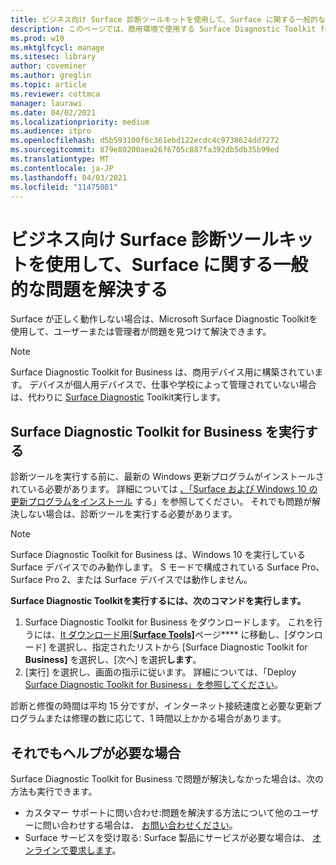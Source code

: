 ```yaml
---
title: ビジネス向け Surface 診断ツールキットを使用して、Surface に関する一般的な問題を解決する
description: このページでは、商用環境で使用する Surface Diagnostic Toolkit for Business の概要について説明します。
ms.prod: w10
ms.mktglfcycl: manage
ms.sitesec: library
author: coveminer
ms.author: greglin
ms.topic: article
ms.reviewer: cottmca
manager: laurawi
ms.date: 04/02/2021
ms.localizationpriority: medium
ms.audience: itpro
ms.openlocfilehash: d5b593100f6c361ebd122ecdc4c9738624dd7272
ms.sourcegitcommit: 879e80200aea26f6705c887fa392db5db35b99ed
ms.translationtype: MT
ms.contentlocale: ja-JP
ms.lasthandoff: 04/03/2021
ms.locfileid: "11475081"
---
```

# <a name="fix-common-surface-problems-using-the-surface-diagnostic-toolkit-for-business"></a>ビジネス向け Surface 診断ツールキットを使用して、Surface に関する一般的な問題を解決する

Surface が正しく動作しない場合は、Microsoft Surface Diagnostic Toolkitを使用して、ユーザーまたは管理者が問題を見つけて解決できます。

> [!NOTE]
> Surface Diagnostic Toolkit for Business は、商用デバイス用に構築されています。 デバイスが個人用デバイスで、仕事や学校によって管理されていない場合は、代わりに [Surface Diagnostic](https://support.microsoft.com/en-us/help/4037239/surface-fix-common-surface-problems-using-surface-diagnostic-toolkit) Toolkit実行します。

## <a name="run-the-surface-diagnostic-toolkit-for-business"></a>Surface Diagnostic Toolkit for Business を実行する

診断ツールを実行する前に、最新の Windows 更新プログラムがインストールされている必要があります。 詳細については [、「Surface および Windows 10 の更新プログラムをインストール](https://support.microsoft.com/en-us/help/4023505/surface-install-surface-and-windows-updates) する」を参照してください。 それでも問題が解決しない場合は、診断ツールを実行する必要があります。

> [!NOTE]
> Surface Diagnostic Toolkit for Business は、Windows 10 を実行している Surface デバイスでのみ動作します。 S モードで構成されている Surface Pro、Surface Pro 2、または Surface デバイスでは動作しません。

**Surface Diagnostic Toolkitを実行するには、次のコマンドを実行します。**

1. Surface Diagnostic Toolkit for Business をダウンロードします。 これを行うには、[It ダウンロード用[**Surface Tools]**](https://www.microsoft.com/download/details.aspx?id=46703)ページ**** に移動し、[ダウンロード] を選択し、指定されたリストから [Surface Diagnostic Toolkit for **Business]** を選択し、[次へ] を選択**します**。
2. [実行] を選択し、画面の指示に従います。 詳細については、「Deploy [Surface Diagnostic Toolkit for Business」を参照してください](https://docs.microsoft.com/surface/surface-diagnostic-toolkit-business)。

診断と修復の時間は平均 15 分ですが、インターネット接続速度と必要な更新プログラムまたは修理の数に応じて、1 時間以上かかる場合があります。 

## <a name="if-you-still-need-help"></a>それでもヘルプが必要な場合

Surface Diagnostic Toolkit for Business で問題が解決しなかった場合は、次の方法も実行できます。

- カスタマー サポートに問い合わせ:問題を解決する方法について他のユーザーに問い合わせする場合は、 [お問い合わせください](https://support.microsoft.com/en-us/help/4037645/contact-surface-warranty-and-software-support-for-business)。
- Surface サービスを受け取る: Surface 製品にサービスが必要な場合は、 [オンラインで要求します](https://mybusinessservice.surface.com/)。 

